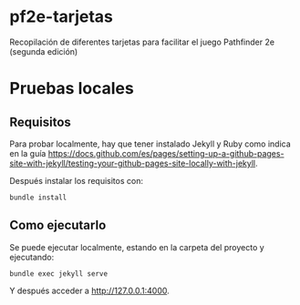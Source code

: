 # pf2e-tarjetas
Recopilación de diferentes tarjetas para facilitar el juego Pathfinder 2e (segunda edición)

# Pruebas locales

## Requisitos

Para probar localmente, hay que tener instalado Jekyll y Ruby como indica en la guía https://docs.github.com/es/pages/setting-up-a-github-pages-site-with-jekyll/testing-your-github-pages-site-locally-with-jekyll.

Después instalar los requisitos con:

```
bundle install
```

## Como ejecutarlo

Se puede ejecutar localmente, estando en la carpeta del proyecto y ejecutando:

```
bundle exec jekyll serve
```

Y después acceder a http://127.0.0.1:4000.
